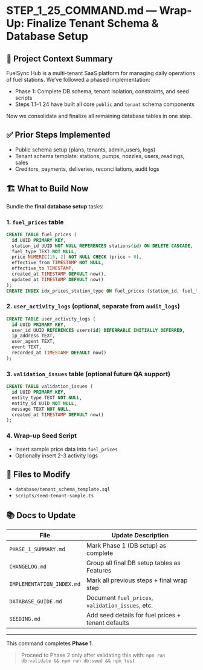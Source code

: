 # STEP\_1\_25\_COMMAND.md — Wrap-Up: Finalize Tenant Schema & Database Setup

## 🧠 Project Context Summary

FuelSync Hub is a multi-tenant SaaS platform for managing daily operations of fuel stations. We’ve followed a phased implementation:

* Phase 1: Complete DB schema, tenant isolation, constraints, and seed scripts
* Steps 1.1–1.24 have built all core `public` and `tenant` schema components

Now we consolidate and finalize all remaining database tables in one step.

## ✅ Prior Steps Implemented

* Public schema setup (plans, tenants, admin\_users, logs)
* Tenant schema template: stations, pumps, nozzles, users, readings, sales
* Creditors, payments, deliveries, reconciliations, audit logs

## 🏗️ What to Build Now

Bundle the **final database setup** tasks:

### 1. `fuel_prices` table

```sql
CREATE TABLE fuel_prices (
  id UUID PRIMARY KEY,
  station_id UUID NOT NULL REFERENCES stations(id) ON DELETE CASCADE,
  fuel_type TEXT NOT NULL,
  price NUMERIC(10, 2) NOT NULL CHECK (price > 0),
  effective_from TIMESTAMP NOT NULL,
  effective_to TIMESTAMP,
  created_at TIMESTAMP DEFAULT now(),
  updated_at TIMESTAMP DEFAULT now()
);
CREATE INDEX idx_prices_station_type ON fuel_prices (station_id, fuel_type);
```

### 2. `user_activity_logs` (optional, separate from `audit_logs`)

```sql
CREATE TABLE user_activity_logs (
  id UUID PRIMARY KEY,
  user_id UUID REFERENCES users(id) DEFERRABLE INITIALLY DEFERRED,
  ip_address TEXT,
  user_agent TEXT,
  event TEXT,
  recorded_at TIMESTAMP DEFAULT now()
);
```

### 3. `validation_issues` table (optional future QA support)

```sql
CREATE TABLE validation_issues (
  id UUID PRIMARY KEY,
  entity_type TEXT NOT NULL,
  entity_id UUID NOT NULL,
  message TEXT NOT NULL,
  created_at TIMESTAMP DEFAULT now()
);
```

### 4. Wrap-up Seed Script

* Insert sample price data into `fuel_prices`
* Optionally insert 2-3 activity logs

## 📁 Files to Modify

* `database/tenant_schema_template.sql`
* `scripts/seed-tenant-sample.ts`

## 📚 Docs to Update

| File                      | Update Description                                 |
| ------------------------- | -------------------------------------------------- |
| `PHASE_1_SUMMARY.md`      | Mark Phase 1 (DB setup) as complete                |
| `CHANGELOG.md`            | Group all final DB setup tables as Features        |
| `IMPLEMENTATION_INDEX.md` | Mark all previous steps + final wrap step          |
| `DATABASE_GUIDE.md`       | Document `fuel_prices`, `validation_issues`, etc.  |
| `SEEDING.md`              | Add seed details for fuel prices + tenant defaults |

---

This command completes **Phase 1**.

> Proceed to Phase 2 only after validating this with: `npm run db:validate && npm run db:seed && npm test`
